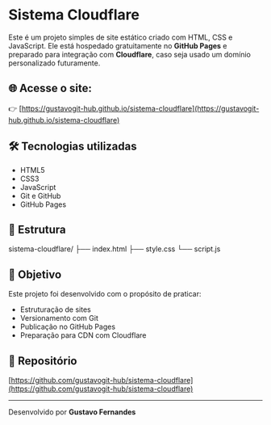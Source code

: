 # Sistema Cloudflare

Este é um projeto simples de site estático criado com HTML, CSS e JavaScript. Ele está hospedado gratuitamente no **GitHub Pages** e preparado para integração com **Cloudflare**, caso seja usado um domínio personalizado futuramente.

## 🌐 Acesse o site:
👉 [https://gustavogit-hub.github.io/sistema-cloudflare](https://gustavogit-hub.github.io/sistema-cloudflare)

## 🛠 Tecnologias utilizadas
- HTML5
- CSS3
- JavaScript
- Git e GitHub
- GitHub Pages

## 📁 Estrutura
sistema-cloudflare/
├── index.html
├── style.css
└── script.js


## 🚀 Objetivo
Este projeto foi desenvolvido com o propósito de praticar:
- Estruturação de sites
- Versionamento com Git
- Publicação no GitHub Pages
- Preparação para CDN com Cloudflare

## 🔗 Repositório
[https://github.com/gustavogit-hub/sistema-cloudflare](https://github.com/gustavogit-hub/sistema-cloudflare)

---

Desenvolvido por **Gustavo Fernandes**
